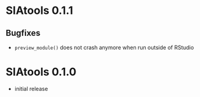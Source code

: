 # SIAtools 0.1.1

## Bugfixes

- `preview_module()` does not crash anymore when run outside of RStudio

# SIAtools 0.1.0

- initial release
